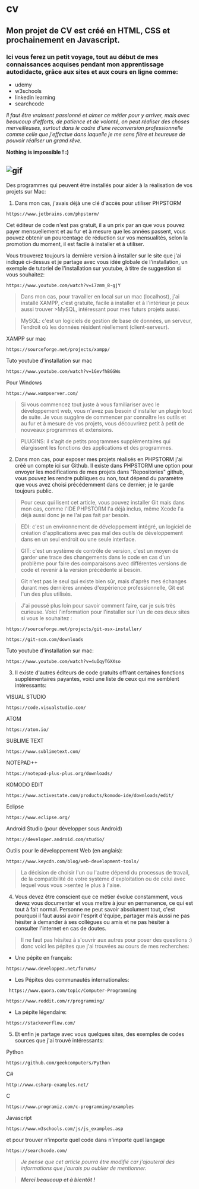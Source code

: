 # cv 
## Mon projet de CV est créé en HTML, CSS et prochainement en Javascript.

### Ici vous ferez un petit voyage, tout au début de mes connaissances acquises pendant mon apprentissage autodidacte, grâce aux sites et aux cours en ligne comme:

- udemy
- w3schools
- linkedin learning
- searchcode


*Il faut être vraiment passionné et aimer ce métier pour y arriver, mais avec beaucoup d'efforts, de patience et de volonté,
on peut réaliser des choses merveilleuses, surtout dans le cadre d'une reconversion professionnelle comme celle que j'effectue dans laquelle je me sens fière et heureuse de pouvoir réaliser un grand rêve.*

**Nothing is impossible ! :)**

![gif](https://media.giphy.com/media/cbKNG6UV5WF7t6Lpdx/giphy.gif)
---
Des programmes qui peuvent être installés pour aider à la réalisation de vos projets sur Mac: 

1. Dans mon cas, j'avais déjà une clé d'accès pour utiliser PHPSTORM 
~~~ 
https://www.jetbrains.com/phpstorm/ 
~~~

Cet éditeur de code n'est pas gratuit, il a un prix par an que vous pouvez payer mensuellement et au fur et à mesure que les années passent, vous pouvez obtenir un pourcentage de réduction sur vos mensualités, selon la promotion du moment, il est facile à installer et à utiliser.

Vous trouverez toujours la dernière version à installer sur le site que j'ai indiqué ci-dessus et je partage avec vous idée globale de l'installation, un exemple de tutoriel de l'installation sur youtube, à titre de suggestion si vous souhaitez:
~~~
https://www.youtube.com/watch?v=i7zmm_8-gjY  
~~~
>Dans mon cas, pour travailler en local sur un mac (localhost), j'ai installé XAMPP, c'est gratuite, facile à installer et à l'intérieur je peux aussi trouver >MySQL, intéressant pour mes futurs projets aussi.

>MySQL: c'est un logiciels de gestion de base de données, un serveur, l’endroit où les données résident réellement (client-serveur).

XAMPP sur mac 
~~~
https://sourceforge.net/projects/xampp/
~~~
Tuto youtube d'installation sur mac 
~~~
https://www.youtube.com/watch?v=1GevfhBGGWs
~~~
Pour Windows
~~~
https://www.wampserver.com/
~~~

>Si vous commencez tout juste à vous familiariser avec le développement web, vous n'avez pas besoin d'installer un plugin tout de suite. Je vous suggère de commencer par connaître les outils et au fur et à mesure de vos projets, vous découvrirez petit à petit de nouveaux programmes et extensions. 

>PLUGINS: il s'agit de petits programmes supplémentaires qui élargissent les fonctions des applications et des programmes.


2. Dans mon cas, pour exposer mes projets réalisés en PHPSTORM j'ai créé un compte ici sur Github. Il existe dans PHPSTORM une option pour envoyer les modifications de mes projets dans "Repositories" github, vous pouvez les rendre publiques ou non, tout dépend du paramètre que vous avez choisi précédemment dans ce dernier; je le garde toujours public.

>Pour ceux qui lisent cet article, vous pouvez installer Git mais dans mon cas, comme l'IDE PHPSTORM l'a déjà inclus, même Xcode l'a déjà aussi donc je ne l'ai pas fait par besoin. 

>EDI: c'est un environnement de développement intégré, un logiciel de création d'applications avec pas mal des outils de développement dans en un seul endroit ou une seule interface.

>GIT: c'est un système de contrôle de version, c'est un moyen de garder une trace des changements dans le code en cas d'un problème pour faire des comparaisons avec différentes versions de code et revenir à la version précédente si besoin.

>Git n'est pas le seul qui existe bien sûr, mais d'après mes échanges durant mes dernières années d'expérience professionnelle, Git est l'un des plus utilisés.

>J'ai poussé plus loin pour savoir comment faire, car je suis très curieuse. Voici l'information pour l'installer sur l'un de ces deux sites si vous le souhaitez :
~~~
https://sourceforge.net/projects/git-osx-installer/
~~~

~~~
https://git-scm.com/downloads
~~~

Tuto youtube d'installation sur mac: 
~~~
https://www.youtube.com/watch?v=4uIqyTGXXso
~~~

3. Il existe d'autres éditeurs de code gratuits offrant certaines fonctions supplémentaires payantes, voici une liste de ceux qui me semblent intéressants:

VISUAL STUDIO 
~~~
https://code.visualstudio.com/
~~~

ATOM 
~~~
https://atom.io/
~~~

SUBLIME TEXT 
~~~
https://www.sublimetext.com/
~~~

NOTEPAD++ 
~~~
https://notepad-plus-plus.org/downloads/
~~~

KOMODO EDIT 
~~~
https://www.activestate.com/products/komodo-ide/downloads/edit/
~~~

Eclipse 
~~~
https://www.eclipse.org/
~~~

Android Studio (pour développer sous Android) 
~~~
https://developer.android.com/studio/
~~~

Outils pour le développement Web (en anglais): 
~~~
https://www.keycdn.com/blog/web-development-tools/
~~~

>La décision de choisir l'un ou l'autre dépend du processus de travail, de la compatibilité de votre système d'exploitation ou de celui avec lequel vous vous >sentez le plus à l'aise.


4. Vous devez être conscient que ce métier évolue constamment, vous devez vous documenter et vous mettre à jour en permanence, ce qui est tout à fait normal. Personne ne peut savoir absolument tout, c'est pourquoi il faut aussi avoir l'esprit d'équipe, partager mais aussi ne pas hésiter à demander à ses collègues ou amis et ne pas hésiter à consulter l'internet en cas de doutes.

>Il ne faut pas hésitez à s'ouvrir aux autres pour poser des questions :) donc
>voici les pépites que j'ai trouvées au cours de mes recherches:

- Une pépite en français:
~~~
https://www.developpez.net/forums/ 
~~~

- Les Pépites des communautés internationales: 
~~~
 https://www.quora.com/topic/Computer-Programming
~~~

~~~
https://www.reddit.com/r/programming/ 
~~~
 
- La pépite légendaire:  
~~~
https://stackoverflow.com/
~~~


5. Et enfin je partage avec vous quelques sites, des exemples de codes sources que j'ai trouvé intéressants:

Python 
~~~
https://github.com/geekcomputers/Python
~~~

C# 
~~~
http://www.csharp-examples.net/
~~~

C  
~~~
https://www.programiz.com/c-programming/examples
~~~

Javascript 
~~~
https://www.w3schools.com/js/js_examples.asp
~~~

et pour trouver n'importe quel code dans n'importe quel langage 
~~~
https://searchcode.com/
~~~

>_Je pense que cet article pourra être modifié car j'ajouterai des informations que j'aurais pu oublier de mentionner._

>**_Merci beaucoup et à bientôt !_**

